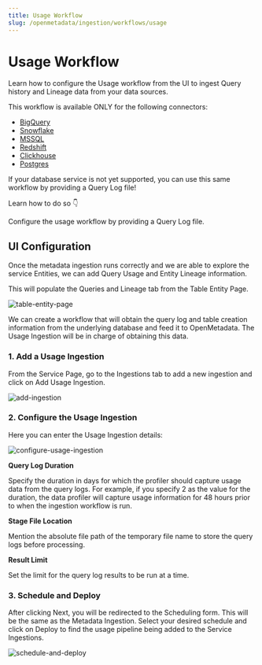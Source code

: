 ```yaml
---
title: Usage Workflow
slug: /openmetadata/ingestion/workflows/usage
---
```


# Usage Workflow
Learn how to configure the Usage workflow from the UI to ingest Query history and Lineage data from your data sources.

This workflow is available ONLY for the following connectors:
- [BigQuery](/openmetadata/connectors/database/bigquery)
- [Snowflake](/openmetadata/connectors/database/snowflake)
- [MSSQL](/openmetadata/connectors/database/mssql)
- [Redshift](/openmetadata/connectors/database/redshift)
- [Clickhouse](/openmetadata/connectors/database/clickhouse)
- [Postgres](/openmetadata/connectors/database/postgres)

If your database service is not yet supported, you can use this same workflow by providing a Query Log file!

Learn how to do so 👇

<InlineCalloutContainer>
  <InlineCallout
    color="violet-70"
    bold="Usage Workflow through Query Logs"
    icon="add_moderator"
    href="/openmetadata/ingestion/workflows/usage/usage-workflow-query-logs"
  >
    Configure the usage workflow by providing a Query Log file.
  </InlineCallout>
</InlineCalloutContainer>

## UI Configuration

Once the metadata ingestion runs correctly and we are able to explore the service Entities, we can add Query Usage and Entity Lineage information.

This will populate the Queries and Lineage tab from the Table Entity Page.

<Image src="/images/openmetadata/ingestion/workflows/usage/table-entity-page.png" alt="table-entity-page" caption="Table Entity Page"/>

We can create a workflow that will obtain the query log and table creation information from the underlying database and feed it to OpenMetadata. The Usage Ingestion will be in charge of obtaining this data.

### 1. Add a Usage Ingestion

From the Service Page, go to the Ingestions tab to add a new ingestion and click on Add Usage Ingestion.

<Image src="/images/openmetadata/ingestion/workflows/usage/add-ingestion.png" alt="add-ingestion" caption="Add Ingestion"/>

### 2. Configure the Usage Ingestion

Here you can enter the Usage Ingestion details:

<Image src="/images/openmetadata/ingestion/workflows/usage/configure-usage-ingestion.png" alt="configure-usage-ingestion" caption="Configure the Usage Ingestion"/>

<Collapse title="Usage Options">

**Query Log Duration**

Specify the duration in days for which the profiler should capture usage data from the query logs. For example, if you specify 2 as the value for the duration, the data profiler will capture usage information for 48 hours prior to when the ingestion workflow is run.

**Stage File Location**

Mention the absolute file path of the temporary file name to store the query logs before processing.

**Result Limit**

Set the limit for the query log results to be run at a time.
</Collapse>

### 3. Schedule and Deploy
After clicking Next, you will be redirected to the Scheduling form. This will be the same as the Metadata Ingestion. Select your desired schedule and click on Deploy to find the usage pipeline being added to the Service Ingestions.

<Image src="/images/openmetadata/ingestion/workflows/usage/scheule-and-deploy.png" alt="schedule-and-deploy" caption="View Service Ingestion pipelines"/>
